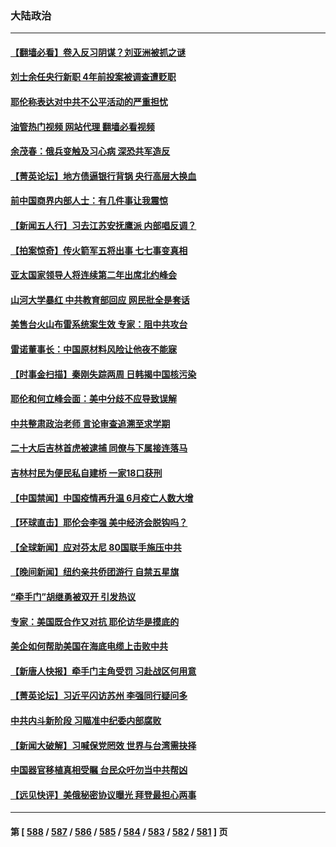 ### 大陆政治
---
#### [【翻墙必看】卷入反习阴谋？刘亚洲被抓之谜](../../pages/ncid277/n14030962.md?07100045) 
#### [刘士余任央行新职 4年前投案被调查遭贬职](../../pages/ncid277/n14030991.md?07100045) 
#### [耶伦称表达对中共不公平活动的严重担忧](../../pages/ncid277/n14030979.md?07100045) 
#### [油管热门视频 网站代理 翻墙必看视频](http://138.2.39.72:81/youtube.html?epic-marker?07100045)
#### [余茂春：俄兵变触及习心病 深恐共军造反](../../pages/ncid277/n14030934.md?07100045) 
#### [【菁英论坛】地方债逼银行背锅 央行高层大换血](../../pages/ncid277/n14030876.md?07100045) 
#### [前中国商界内部人士：有几件事让我震惊](../../pages/ncid277/n14030849.md?07100045) 
#### [【新闻五人行】习去江苏安抚鹰派 内部唱反调？](../../pages/ncid277/n14030865.md?07100045) 
#### [【拍案惊奇】传火箭军五将出事 七七事变真相](../../pages/ncid277/n14030855.md?07100045) 
#### [亚太国家领导人将连续第二年出席北约峰会](../../pages/ncid277/n14030854.md?07100045) 
#### [山河大学暴红 中共教育部回应 网民批全是套话](../../pages/ncid277/n14030785.md?07100045) 
#### [美售台火山布雷系统案生效 专家：阻中共攻台](../../pages/ncid277/n14030307.md?07100045) 
#### [雷诺董事长：中国原材料风险让他夜不能寐](../../pages/ncid277/n14030803.md?07100045) 
#### [【时事金扫描】秦刚失踪两周 日韩揭中国核污染](../../pages/ncid277/n14030801.md?07100045) 
#### [耶伦和何立峰会面：美中分歧不应导致误解](../../pages/ncid277/n14030774.md?07100045) 
#### [中共整肃政治老师 言论审查追溯至求学期](../../pages/ncid277/n14030700.md?07100045) 
#### [二十大后吉林首虎被逮捕 同僚与下属接连落马](../../pages/ncid277/n14030725.md?07100045) 
#### [吉林村民为便民私自建桥  一家18口获刑](../../pages/ncid277/n14030702.md?07100045) 
#### [【中国禁闻】中国疫情再升温 6月疫亡人数大增](../../pages/ncid277/n14030208.md?07100045) 
#### [【环球直击】耶伦会李强 美中经济会脱钩吗？](../../pages/ncid277/n14030417.md?07100045) 
#### [【全球新闻】应对芬太尼 80国联手施压中共](../../pages/ncid277/n14030681.md?07100045) 
#### [【晚间新闻】纽约亲共侨团游行 自禁五星旗](../../pages/ncid277/n14030680.md?07100045) 
#### [“牵手门”胡继勇被双开 引发热议](../../pages/ncid277/n14030571.md?07100045) 
#### [专家：美国既合作又对抗 耶伦访华是摸底的](../../pages/ncid277/n14030388.md?07100045) 
#### [美企如何帮助美国在海底电缆上击败中共](../../pages/ncid277/n14030540.md?07100045) 
#### [【新唐人快报】牵手门主角受罚 习赴战区何用意](../../pages/ncid277/n14030473.md?07100045) 
#### [【菁英论坛】习近平闪访苏州 李强同行疑问多](../../pages/ncid277/n14030460.md?07100045) 
#### [中共内斗新阶段 习瞄准中纪委内部腐败](../../pages/ncid277/n14030395.md?07100045) 
#### [【新闻大破解】习喊保党罔效 世界与台湾需抉择](../../pages/ncid277/n14030416.md?07100045) 
#### [中国器官移植真相受瞩 台民众吁勿当中共帮凶](../../pages/ncid277/n14030118.md?07100045) 
#### [【远见快评】美俄秘密协议曝光 拜登最担心两事](../../pages/ncid277/n14030404.md?07100045) 

---
#### 第 [ [588](./588.md?07100045) / [587](./587.md?07100045) / [586](./586.md?07100045) / [585](./585.md?07100045) / [584](./584.md?07100045) / [583](./583.md?07100045) / [582](./582.md?07100045) / [581](./581.md?07100045) ] 页

